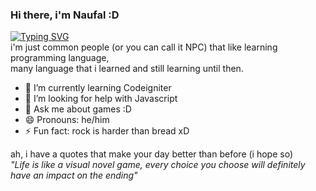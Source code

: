 
### Hi there, i'm Naufal :D

[![Typing SVG](https://readme-typing-svg.demolab.com?font=Fira+Code&size=25&pause=1000&color=476CF7&width=600&height=40&lines=Just+a+people+that+like+learning+to+code;Also+liked+RPG+genre+game)](https://git.io/typing-svg) <br>
i'm just common people (or you can call it NPC) that like learning programming language, <br>
many language that i learned and still learning until then.

- 🌱 I’m currently learning Codeigniter
- 🤔 I’m looking for help with Javascript
- 💬 Ask me about games :D
- 😄 Pronouns: he/him
- ⚡ Fun fact: rock is harder than bread xD

ah, i have a quotes that make your day better than before (i hope so) <br>
*"Life is like a visual novel game, every choice you choose will definitely have an impact on the ending"*
